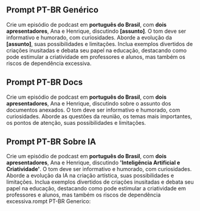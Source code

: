 ## Prompt PT-BR Genérico

Crie um episódio de podcast em **português do Brasil**, com **dois apresentadores**, Ana e Henrique, discutindo **[assunto]**. O tom deve ser informativo e humorado, com curiosidades. Aborde a evolução da **[assunto]**, suas possibilidades e limitações. Inclua exemplos divertidos de criações inusitadas e debata seu papel na educação, destacando como pode estimular a criatividade em professores e alunos, mas também os riscos de dependência excessiva.

## Prompt PT-BR Docs

Crie um episódio de podcast em **português do Brasil**, com **dois apresentadores**, Ana e Henrique, discutindo sobre o assunto dos documentos anexados. O tom deve ser informativo e humorado, com curiosidades. Aborde as questões da reunião, os temas mais importantes, os pontos de atenção, suas possibilidades e limitações.

## Prompt PT-BR Sobre IA

Crie um episódio de podcast em **português do Brasil**, com **dois apresentadores**, Ana e Henrique, discutindo **'Inteligência Artificial e Criatividade'**. O tom deve ser informativo e humorado, com curiosidades. Aborde a evolução da IA na criação artística, suas possibilidades e limitações. Inclua exemplos divertidos de criações inusitadas e debata seu papel na educação, destacando como pode estimular a criatividade em professores e alunos, mas também os riscos de dependência excessiva.rompt PT-BR Generico: 

